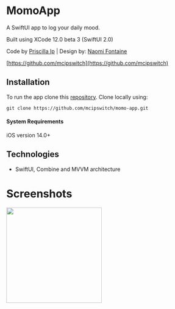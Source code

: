 # MomoApp

A SwiftUI app to log your daily mood.

Built using XCode 12.0 beta 3 (SwiftUI 2.0)

Code by [Priscilla Ip](https://www.prsclla.com) | Design by: [Naomi Fontaine](https://www.behance.net/naomifontaine)

[https://github.com/mcipswitch](https://github.com/mcipswitch)

## Installation
To run the app clone this [repository](https://github.com/mcipswitch/swapi-app). Clone locally using:

`git clone https://github.com/mcipswitch/momo-app.git`

#### System Requirements
iOS version 14.0+

## Technologies

* SwiftUI, Combine and MVVM architecture

# Screenshots

<p float="left">
  <img src="https://github.com/mcipswitch/momo-app/blob/master/Screenshots/peak.png" width="250">
</p>
